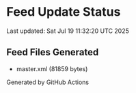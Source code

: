 # Feed Update Status
Last updated: Sat Jul 19 11:32:20 UTC 2025

## Feed Files Generated
- master.xml (81859 bytes)

Generated by GitHub Actions
